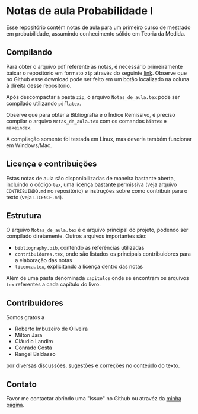# Notas de aula Probabilidade I

Esse repositório contém notas de aula para um primeiro curso de mestrado em probabilidade, assumindo conhecimento sólido em Teoria da Medida.

## Compilando

Para obter o arquivo pdf referente às notas, é necessário primeiramente baixar o repositório em formato `zip` atravéz do seguinte [link](https://github.com/gutosurrex/curso_prob/archive/master.zip). Observe que no Github esse download pode ser feito em um botão localizado na coluna à direita desse repositório.

Após descompactar a pasta `zip`, o arquivo `Notas_de_aula.tex` pode ser compilado utilizando `pdflatex`.

Observe que para obter a Bibliografia e o Índice Remissivo, é preciso compilar o arquivo `Notas_de_aula.tex` com os comandos `bibtex` e `makeindex`.

A compilação somente foi testada em Linux, mas deveria também funcionar em Windows/Mac.

## Licença e contribuições

Estas notas de aula são disponibilizadas de maneira bastante aberta, incluindo o código `tex`, uma licença bastante permissiva (veja arquivo `CONTRIBUINDO.md` no repositório) e instruções sobre como contribuir para o texto (veja `LICENCE.md`).

## Estrutura

O arquivo `Notas_de_aula.tex` é o arquivo principal do projeto, podendo ser compilado diretamente. Outros arquivos importantes são:

* `bibliography.bib`, contendo as referências utilizadas
* `contribuidores.tex`, onde são listados os principais contribuidores para a elaboração das notas
* `licenca.tex`, explicitando a licença dentro das notas

Além de uma pasta denominada `capitulos` onde se encontram os arquivos `tex` referentes a cada capítulo do livro.

## Contribuidores

Somos gratos a

* Roberto Imbuzeiro de Oliveira
* Milton Jara
* Cláudio Landim
* Conrado Costa
* Rangel Baldasso

por diversas discussões, sugestões e correções no conteúdo do texto.

## Contato

Favor me contactar abrindo uma "Issue" no Github ou atravéz da [minha página](http://w3.impa.br/~augusto).




